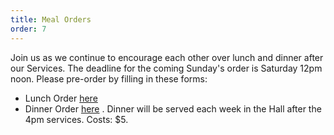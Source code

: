 ```yaml
---
title: Meal Orders 
order: 7
---
```


Join us as we continue to encourage each other over lunch and dinner after our Services. The deadline for the coming Sunday's order is Saturday 12pm noon. Please pre-order by filling in these forms:
   - Lunch Order [here](https://tinyurl.com/sunlunches)
   - Dinner Order [here](https://tinyurl.com/sundinners) . Dinner will be served each week in the Hall after the 4pm services. Costs: $5.
